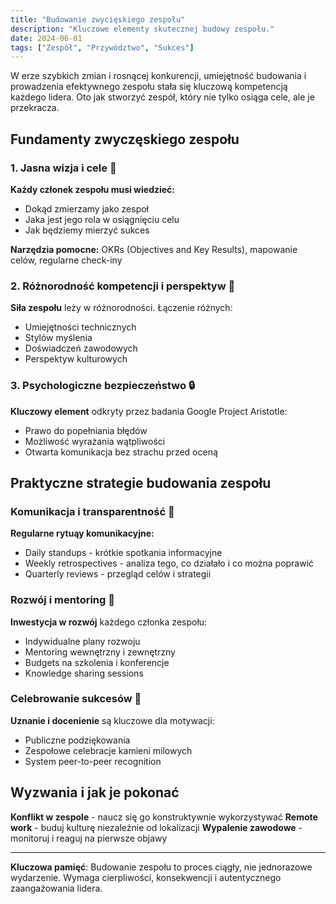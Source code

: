 ```yaml
---
title: "Budowanie zwycięskiego zespołu"
description: "Kluczowe elementy skutecznej budowy zespołu."
date: 2024-06-01
tags: ["Zespół", "Przywództwo", "Sukces"]
---
```

W erze szybkich zmian i rosnącej konkurencji, umiejętność budowania i prowadzenia efektywnego zespołu stała się kluczową kompetencją każdego lidera. Oto jak stworzyć zespół, który nie tylko osiąga cele, ale je przekracza.

## Fundamenty zwyczęskiego zespołu

### 1. Jasna wizja i cele 🎯

**Każdy członek zespołu musi wiedzieć:**
- Dokąd zmierzamy jako zespoł
- Jaka jest jego rola w osiągnięciu celu
- Jak będziemy mierzyć sukces

**Narzędzia pomocne:** OKRs (Objectives and Key Results), mapowanie celów, regularne check-iny

### 2. Różnorodność kompetencji i perspektyw 🌈

**Siła zespołu** leży w różnorodności. Łączenie różnych:
- Umiejętności technicznych
- Stylów myślenia
- Doświadczeń zawodowych
- Perspektyw kulturowych

### 3. Psychologiczne bezpieczeństwo 🔒

**Kluczowy element** odkryty przez badania Google Project Aristotle:
- Prawo do popełniania błędów
- Możliwość wyrażania wątpliwości
- Otwarta komunikacja bez strachu przed oceną

## Praktyczne strategie budowania zespołu

### Komunikacja i transparentność 💬

**Regularne rytuąy komunikacyjne:**
- Daily standups - krótkie spotkania informacyjne
- Weekly retrospectives - analiza tego, co działało i co można poprawić
- Quarterly reviews - przegląd celów i strategii

### Rozwój i mentoring 🌱

**Inwestycja w rozwój** każdego członka zespołu:
- Indywidualne plany rozwoju
- Mentoring wewnętrzny i zewnętrzny
- Budgets na szkolenia i konferencje
- Knowledge sharing sessions

### Celebrowanie sukcesów 🎉

**Uznanie i docenienie** są kluczowe dla motywacji:
- Publiczne podziękowania
- Zespołowe celebracje kamieni milowych
- System peer-to-peer recognition

## Wyzwania i jak je pokonać

**Konflikt w zespole** - naucz się go konstruktywnie wykorzystywać
**Remote work** - buduj kulturę niezależnie od lokalizacji
**Wypalenie zawodowe** - monitoruj i reaguj na pierwsze objawy

---

**Kluczowa pamięć**: Budowanie zespołu to proces ciągły, nie jednorazowe wydarzenie. Wymaga cierpliwości, konsekwencji i autentycznego zaangażowania lidera.
